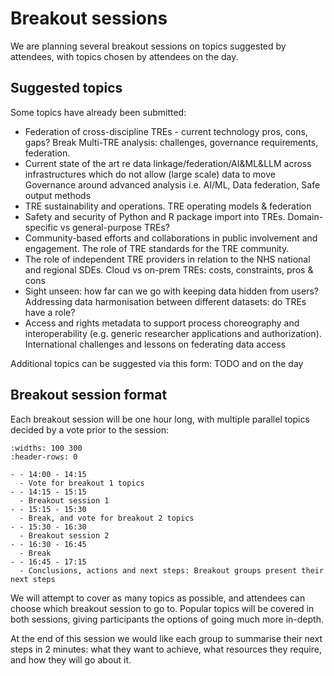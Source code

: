 # Breakout sessions

We are planning several breakout sessions on topics suggested by attendees, with topics chosen by attendees on the day.

## Suggested topics

Some topics have already been submitted:

- Federation of cross-discipline TREs - current technology pros, cons, gaps? Break Multi-TRE analysis: challenges, governance requirements, federation.
- Current state of the art re data linkage/federation/AI&ML&LLM across infrastructures which do not allow (large scale) data to move Governance around advanced analysis i.e. AI/ML, Data federation, Safe output methods
- TRE sustainability and operations. TRE operating models & federation
- Safety and security of Python and R package import into TREs. Domain-specific vs general-purpose TREs?
- Community-based efforts and collaborations in public involvement and engagement. The role of TRE standards for the TRE community.
- The role of independent TRE providers in relation to the NHS national and regional SDEs. Cloud vs on-prem TREs: costs, constraints, pros & cons
- Sight unseen: how far can we go with keeping data hidden from users? Addressing data harmonisation between different datasets: do TREs have a role?
- Access and rights metadata to support process choreography and interoperability (e.g. generic researcher applications and authorization). International challenges and lessons on federating data access

Additional topics can be suggested via this form: TODO
and on the day

## Breakout session format

Each breakout session will be one hour long, with multiple parallel topics decided by a vote prior to the session:

```{list-table}
:widths: 100 300
:header-rows: 0

- - 14:00 - 14:15
  - Vote for breakout 1 topics
- - 14:15 - 15:15
  - Breakout session 1
- - 15:15 - 15:30
  - Break, and vote for breakout 2 topics
- - 15:30 - 16:30
  - Breakout session 2
- - 16:30 - 16:45
  - Break
- - 16:45 - 17:15
  - Conclusions, actions and next steps: Breakout groups present their next steps
```

We will attempt to cover as many topics as possible, and attendees can choose which breakout session to go to.
Popular topics will be covered in both sessions, giving participants the options of going much more in-depth.

At the end of this session we would like each group to summarise their next steps in 2 minutes: what they want to achieve, what resources they require, and how they will go about it.
